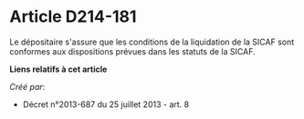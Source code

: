 # Article D214-181

Le dépositaire s'assure que les conditions de la liquidation de la SICAF sont conformes aux dispositions prévues dans les
statuts de la SICAF.

**Liens relatifs à cet article**

_Créé par_:

  - Décret n°2013-687 du 25 juillet 2013 - art. 8
